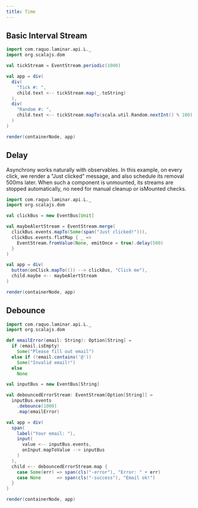 ```yaml
---
title: Time
---
```


<h2>Basic Interval Stream</h2>

<div class = "mdoc-example">

```scala mdoc:js
import com.raquo.laminar.api.L._
import org.scalajs.dom

val tickStream = EventStream.periodic(1000)

val app = div(
  div(
    "Tick #: ",
    child.text <-- tickStream.map(_.toString)
  ),
  div(
    "Random #: ",
    child.text <-- tickStream.mapTo(scala.util.Random.nextInt() % 100)
  )
)

render(containerNode, app)
```

</div>



<h2>Delay</h2>

Asynchrony works naturally with observables. In this example, on every click, we render a "Just clicked" message, and also schedule its removal 500ms later. When such a component is unmounted, its streams are stopped automatically, no need for manual cleanup or isMounted checks.

<div class = "mdoc-example">

```scala mdoc:js
import com.raquo.laminar.api.L._
import org.scalajs.dom

val clickBus = new EventBus[Unit]

val maybeAlertStream = EventStream.merge(
  clickBus.events.mapTo(Some(span("Just clicked!"))),
  clickBus.events.flatMap { _ =>
    EventStream.fromValue(None, emitOnce = true).delay(500)
  }
)

val app = div(
  button(onClick.mapTo(()) --> clickBus, "Click me"),
  child.maybe <-- maybeAlertStream
)

render(containerNode, app)
```

</div>



<h2>Debounce</h2>

<div class = "mdoc-example">

```scala mdoc:js
import com.raquo.laminar.api.L._
import org.scalajs.dom

def emailError(email: String): Option[String] =
  if (email.isEmpty)
    Some("Please fill out email")
  else if (!email.contains('@'))
    Some("Invalid email!")
  else
    None

val inputBus = new EventBus[String]

val debouncedErrorStream: EventStream[Option[String]] = 
  inputBus.events
    .debounce(1000)
    .map(emailError)

val app = div(
  span(
    label("Your email: "),
    input(
      value <-- inputBus.events,
      onInput.mapToValue --> inputBus
    )
  ),
  child <-- debouncedErrorStream.map {
    case Some(err) => span(cls("-error"), "Error: " + err)
    case None      => span(cls("-success"), "Email ok!")
  }
)

render(containerNode, app)
```

</div>
